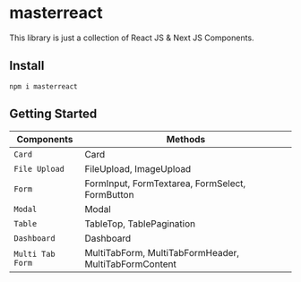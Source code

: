 # masterreact

This library is just a collection of React JS & Next JS Components.

## Install

```
npm i masterreact
```

## Getting Started

| Components       | Methods                                               |
| ---------------- | ----------------------------------------------------- |
| `Card`           | Card                                                  |
| `File Upload`    | FileUpload, ImageUpload                               |
| `Form`           | FormInput, FormTextarea, FormSelect, FormButton       |
| `Modal`          | Modal                                                 |
| `Table`          | TableTop, TablePagination                             |
| `Dashboard`      | Dashboard                                             |
| `Multi Tab Form` | MultiTabForm, MultiTabFormHeader, MultiTabFormContent |
